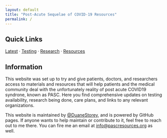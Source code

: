 ```yaml
---
layout: default
title: "Post-Acute Sequelae of COVID-19 Resources"
permalink: /
---
```


## Quick Links

[Latest](Latest/README.md) &middot; [Testing](Tests/README.md) &middot; [Research](Research/README.md) &middot; [Resources](Resources/README.md) 

## Information

This website was set up to try and give patients, doctors, and researchers access to materials and resources that will help patients and the medical community deal with the unfortunately reality of post acute COVID19 syndrone, known as PASC. Here you find comprehensive updates on testing availability, research being done, care plans, and links to any relevant organizations.

This website is maintained by [@DuaneStorey](https://x.com/DuaneStorey), and is powered by GitHub pages. If anyone wants to help maintain or contribute to it, feel free to reach out to me there.  You can fire me an email at info@pascresources.org as well.
